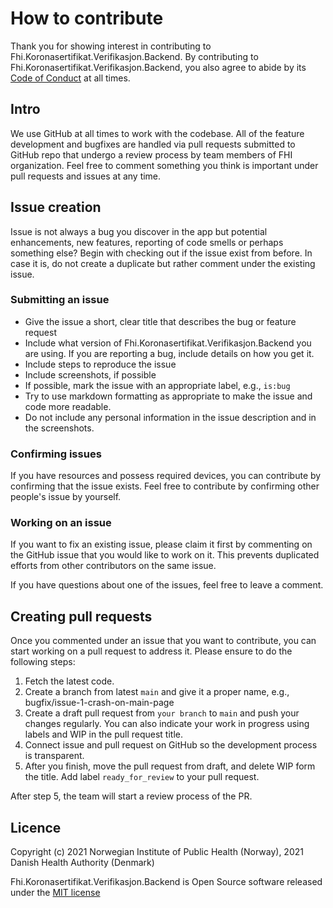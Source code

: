 # How to contribute
Thank you for showing interest in contributing to  Fhi.Koronasertifikat.Verifikasjon.Backend. By contributing to Fhi.Koronasertifikat.Verifikasjon.Backend, you also agree to abide by its [Code of Conduct](CODE_OF_CONDUCT.md) at all times.

## Intro
We use GitHub at all times to work with the codebase. All of the feature development and bugfixes are handled via pull requests submitted to GitHub repo that undergo a review process by team members of FHI organization. Feel free to comment something you think is important under pull requests and issues at any time.

## Issue creation
Issue is not always a bug you discover in the app but potential enhancements, new features, reporting of code smells or perhaps something else? Begin with checking out if the issue exist from before. In case it is, do not create a duplicate but rather comment under the existing issue.

### Submitting an issue
- Give the issue a short, clear title that describes the bug or feature request
- Include what version of  Fhi.Koronasertifikat.Verifikasjon.Backend you are using. If you are reporting a bug, include details on how you get it.
- Include steps to reproduce the issue
- Include screenshots, if possible
- If possible, mark the issue with an appropriate label, e.g., `is:bug`
- Try to use markdown formatting as appropriate to make the issue and code more readable.
- Do not include any personal information in the issue description and in the screenshots.

### Confirming issues
If you have resources and possess required devices, you can contribute by confirming that the issue exists. Feel free to contribute by confirming other people's issue by yourself.

### Working on an issue
If you want to fix an existing issue, please claim it first by commenting on the GitHub issue that you would like to work on it. This prevents duplicated efforts from other contributors on the same issue.

If you have questions about one of the issues, feel free to leave a comment.

## Creating pull requests
Once you commented under an issue that you want to contribute, you can start working on a pull request to address it. Please ensure to do the following steps:
1. Fetch the latest code. 
2. Create a branch from latest `main` and give it a proper name, e.g., bugfix/issue-1-crash-on-main-page
3. Create a draft pull request from `your branch` to `main` and push your changes regularly. You can also indicate your work in progress using labels and WIP in the pull request title.
4. Connect issue and pull request on GitHub so the development process is transparent.
5. After you finish, move the pull request from draft, and delete WIP form the title. Add label `ready_for_review` to your pull request.

After step 5, the team will start a review process of the PR.

## Licence
Copyright (c) 2021 Norwegian Institute of Public Health (Norway), 2021 Danish Health Authority  (Denmark)

 Fhi.Koronasertifikat.Verifikasjon.Backend is Open Source software released under the [MIT license](LICENSE.md)
